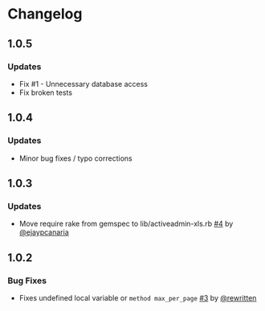 # Changelog

## 1.0.5

### Updates

* Fix #1 - Unnecessary database access
* Fix broken tests

## 1.0.4

### Updates

* Minor bug fixes / typo corrections

## 1.0.3

### Updates

* Move require rake from gemspec to lib/activeadmin-xls.rb [#4][] by [@ejaypcanaria][]

## 1.0.2

### Bug Fixes

* Fixes undefined local variable or `method max_per_page` [#3][] by [@rewritten][]

<!--- Link List --->
[#3]: https://github.com/thambley/activeadmin-xls/issues/3
[#4]: https://github.com/thambley/activeadmin-xls/pull/4

[@rewritten]: https://github.com/rewritten
[@ejaypcanaria]: https://github.com/ejaypcanaria

